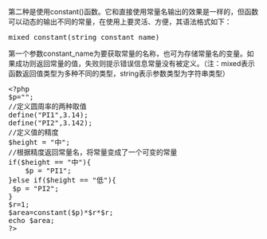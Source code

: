 <div class="entry-content">
<p align="left">第二种是使用constant()函数。它和直接使用常量名输出的效果是一样的，但函数可以动态的输出不同的常量，在使用上要灵活、方便，其语法格式如下：</p>

<pre class="code">mixed constant(string constant_name)</pre>
<p align="left">第一个参数constant_name为要获取常量的名称，也可为存储常量名的变量。如果成功则返回常量的值，失败则提示错误信息常量没有被定义。（注：mixed表示函数返回值类型为多种不同的类型，string表示参数类型为字符串类型）</p>

<pre>&lt;?php 
$p="";
//定义圆周率的两种取值
define("PI1",3.14);
define("PI2",3.142);
//定义值的精度
$height = "中";
//根据精度返回常量名，将常量变成了一个可变的常量
if($height == "中"){
    $p = "PI1";
}else if($height == "低"){
 $p = "PI2";
}
$r=1;
$area=constant($p)*$r*$r;
echo $area;
?&gt;</pre>
</div>
